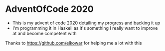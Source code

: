 #  AdventOfCode 2020

* This is my advent of code 2020 detailing my progress and backing it up
* I'm programming it in Haskell as it's something I really want to improve at and become competent with


Thanks to https://github.com/elkowar for helping me a lot with this

